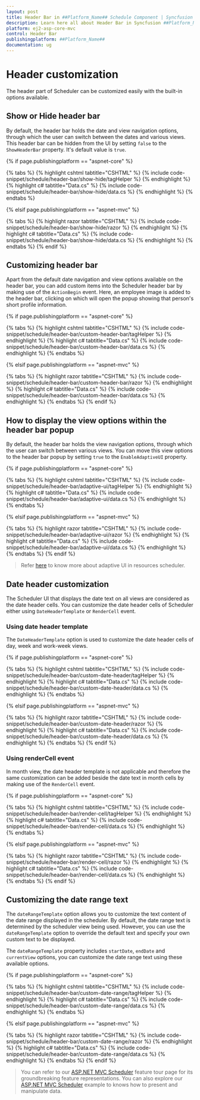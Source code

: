 ```yaml
---
layout: post
title: Header Bar in ##Platform_Name## Schedule Component | Syncfusion
description: Learn here all about Header Bar in Syncfusion ##Platform_Name## Schedule component of Syncfusion Essential JS 2 and more.
platform: ej2-asp-core-mvc
control: Header Bar
publishingplatform: ##Platform_Name##
documentation: ug
---
```



# Header customization

The header part of Scheduler can be customized easily with the built-in options available.

## Show or Hide header bar

By default, the header bar holds the date and view navigation options, through which the user can switch between the dates and various views. This header bar can be hidden from the UI by setting `false` to the `ShowHeaderBar` property. It's default value is `true`.

{% if page.publishingplatform == "aspnet-core" %}

{% tabs %}
{% highlight cshtml tabtitle="CSHTML" %}
{% include code-snippet/schedule/header-bar/show-hide/tagHelper %}
{% endhighlight %}
{% highlight c# tabtitle="Data.cs" %}
{% include code-snippet/schedule/header-bar/show-hide/data.cs %}
{% endhighlight %}
{% endtabs %}

{% elsif page.publishingplatform == "aspnet-mvc" %}

{% tabs %}
{% highlight razor tabtitle="CSHTML" %}
{% include code-snippet/schedule/header-bar/show-hide/razor %}
{% endhighlight %}
{% highlight c# tabtitle="Data.cs" %}
{% include code-snippet/schedule/header-bar/show-hide/data.cs %}
{% endhighlight %}
{% endtabs %}
{% endif %}



## Customizing header bar

Apart from the default date navigation and view options available on the header bar, you can add custom items into the Scheduler header bar by making use of the `ActionBegin` event. Here, an employee image is added to the header bar, clicking on which will open the popup showing that person's short profile information.

{% if page.publishingplatform == "aspnet-core" %}

{% tabs %}
{% highlight cshtml tabtitle="CSHTML" %}
{% include code-snippet/schedule/header-bar/custom-header-bar/tagHelper %}
{% endhighlight %}
{% highlight c# tabtitle="Data.cs" %}
{% include code-snippet/schedule/header-bar/custom-header-bar/data.cs %}
{% endhighlight %}
{% endtabs %}

{% elsif page.publishingplatform == "aspnet-mvc" %}

{% tabs %}
{% highlight razor tabtitle="CSHTML" %}
{% include code-snippet/schedule/header-bar/custom-header-bar/razor %}
{% endhighlight %}
{% highlight c# tabtitle="Data.cs" %}
{% include code-snippet/schedule/header-bar/custom-header-bar/data.cs %}
{% endhighlight %}
{% endtabs %}
{% endif %}



## How to display the view options within the header bar popup

By default, the header bar holds the view navigation options, through which the user can switch between various views. You can move this view options to the header bar popup by setting `true` to the `EnableAdaptiveUI` property.

{% if page.publishingplatform == "aspnet-core" %}

{% tabs %}
{% highlight cshtml tabtitle="CSHTML" %}
{% include code-snippet/schedule/header-bar/adaptive-ui/tagHelper %}
{% endhighlight %}
{% highlight c# tabtitle="Data.cs" %}
{% include code-snippet/schedule/header-bar/adaptive-ui/data.cs %}
{% endhighlight %}
{% endtabs %}

{% elsif page.publishingplatform == "aspnet-mvc" %}

{% tabs %}
{% highlight razor tabtitle="CSHTML" %}
{% include code-snippet/schedule/header-bar/adaptive-ui/razor %}
{% endhighlight %}
{% highlight c# tabtitle="Data.cs" %}
{% include code-snippet/schedule/header-bar/adaptive-ui/data.cs %}
{% endhighlight %}
{% endtabs %}
{% endif %}



> Refer [here](./resources/#adaptive-ui-in-desktop) to know more about adaptive UI in resources scheduler.

## Date header customization

The Scheduler UI that displays the date text on all views are considered as the date header cells. You can customize the date header cells of Scheduler either using `DateHeaderTemplate` or `RenderCell` event.

### Using date header template

The `DateHeaderTemplate` option is used to customize the date header cells of day, week and work-week views.

{% if page.publishingplatform == "aspnet-core" %}

{% tabs %}
{% highlight cshtml tabtitle="CSHTML" %}
{% include code-snippet/schedule/header-bar/custom-date-header/tagHelper %}
{% endhighlight %}
{% highlight c# tabtitle="Data.cs" %}
{% include code-snippet/schedule/header-bar/custom-date-header/data.cs %}
{% endhighlight %}
{% endtabs %}

{% elsif page.publishingplatform == "aspnet-mvc" %}

{% tabs %}
{% highlight razor tabtitle="CSHTML" %}
{% include code-snippet/schedule/header-bar/custom-date-header/razor %}
{% endhighlight %}
{% highlight c# tabtitle="Data.cs" %}
{% include code-snippet/schedule/header-bar/custom-date-header/data.cs %}
{% endhighlight %}
{% endtabs %}
{% endif %}



### Using renderCell event

In month view, the date header template is not applicable and therefore the same customization can be added beside the date text in month cells by making use of the `RenderCell` event.

{% if page.publishingplatform == "aspnet-core" %}

{% tabs %}
{% highlight cshtml tabtitle="CSHTML" %}
{% include code-snippet/schedule/header-bar/render-cell/tagHelper %}
{% endhighlight %}
{% highlight c# tabtitle="Data.cs" %}
{% include code-snippet/schedule/header-bar/render-cell/data.cs %}
{% endhighlight %}
{% endtabs %}

{% elsif page.publishingplatform == "aspnet-mvc" %}

{% tabs %}
{% highlight razor tabtitle="CSHTML" %}
{% include code-snippet/schedule/header-bar/render-cell/razor %}
{% endhighlight %}
{% highlight c# tabtitle="Data.cs" %}
{% include code-snippet/schedule/header-bar/render-cell/data.cs %}
{% endhighlight %}
{% endtabs %}
{% endif %}

## Customizing the date range text

The `dateRangeTemplate` option allows you to customize the text content of the date range displayed in the scheduler. By default, the date range text is determined by the scheduler view being used. However, you can use the `dateRangeTemplate` option to override the default text and specify your own custom text to be displayed.

The `dateRangeTemplate` property includes `startDate`, `endDate` and `currentView` options, you can customize the date range text using these available options.

{% if page.publishingplatform == "aspnet-core" %}

{% tabs %}
{% highlight cshtml tabtitle="CSHTML" %}
{% include code-snippet/schedule/header-bar/custom-date-range/tagHelper %}
{% endhighlight %}
{% highlight c# tabtitle="Data.cs" %}
{% include code-snippet/schedule/header-bar/custom-date-range/data.cs %}
{% endhighlight %}
{% endtabs %}

{% elsif page.publishingplatform == "aspnet-mvc" %}

{% tabs %}
{% highlight razor tabtitle="CSHTML" %}
{% include code-snippet/schedule/header-bar/custom-date-range/razor %}
{% endhighlight %}
{% highlight c# tabtitle="Data.cs" %}
{% include code-snippet/schedule/header-bar/custom-date-range/data.cs %}
{% endhighlight %}
{% endtabs %}
{% endif %}

> You can refer to our [ASP.NET MVC Scheduler](https://www.syncfusion.com/aspnet-mvc-ui-controls/scheduler) feature tour page for its groundbreaking feature representations. You can also explore our [ASP.NET MVC Scheduler](https://ej2.syncfusion.com/aspnetmvc/Schedule/Overview#/material) example to knows how to present and manipulate data.
